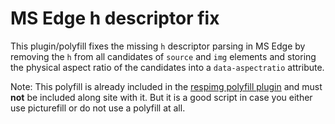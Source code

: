 # MS Edge h descriptor fix

This plugin/polyfill fixes the missing `h` descriptor parsing in MS Edge by removing the `h` from all candidates
of `source` and `img` elements and storing the physical aspect ratio of the candidates into a `data-aspectratio`
attribute.

Note: This polyfill is already included in the [respimg polyfill plugin](../respimg) and must **not** be included along
site with it. But it is a good script in case you either use picturefill or do not use a polyfill at all.
